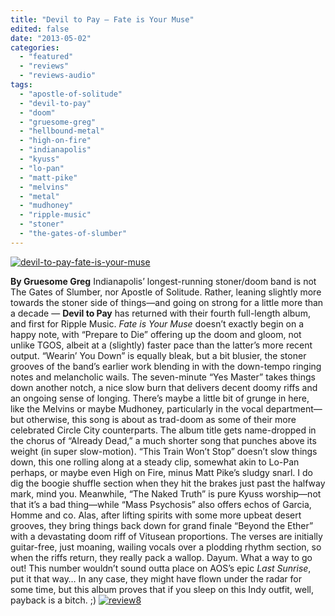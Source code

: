 ```yaml
---
title: "Devil to Pay – Fate is Your Muse"
edited: false
date: "2013-05-02"
categories:
  - "featured"
  - "reviews"
  - "reviews-audio"
tags:
  - "apostle-of-solitude"
  - "devil-to-pay"
  - "doom"
  - "gruesome-greg"
  - "hellbound-metal"
  - "high-on-fire"
  - "indianapolis"
  - "kyuss"
  - "lo-pan"
  - "matt-pike"
  - "melvins"
  - "metal"
  - "mudhoney"
  - "ripple-music"
  - "stoner"
  - "the-gates-of-slumber"
---
```


[![devil-to-pay-fate-is-your-muse](http://www.hellbound.ca/wp-content/uploads/2013/05/devil-to-pay-fate-is-your-muse-590x590.jpg)](http://www.hellbound.ca/wp-content/uploads/2013/05/devil-to-pay-fate-is-your-muse.jpg)

**By Gruesome Greg** Indianapolis’ longest-running stoner/doom band is not The Gates of Slumber, nor Apostle of Solitude. Rather, leaning slightly more towards the stoner side of things—and going on strong for a little more than a decade — **Devil to Pay** has returned with their fourth full-length album, and first for Ripple Music. _Fate is Your Muse_ doesn’t exactly begin on a happy note, with “Prepare to Die” offering up the doom and gloom, not unlike TGOS, albeit at a (slightly) faster pace than the latter’s more recent output. “Wearin’ You Down” is equally bleak, but a bit blusier, the stoner grooves of the band’s earlier work blending in with the down-tempo ringing notes and melancholic wails. The seven-minute “Yes Master” takes things down another notch, a nice slow burn that delivers decent doomy riffs and an ongoing sense of longing. There’s maybe a little bit of grunge in here, like the Melvins or maybe Mudhoney, particularly in the vocal department—but otherwise, this song is about as trad-doom as some of their more celebrated Circle City counterparts. The album title gets name-dropped in the chorus of “Already Dead,” a much shorter song that punches above its weight (in super slow-motion). “This Train Won’t Stop” doesn’t slow things down, this one rolling along at a steady clip, somewhat akin to Lo-Pan perhaps, or maybe even High on Fire, minus Matt Pike’s sludgy snarl. I do dig the boogie shuffle section when they hit the brakes just past the halfway mark, mind you. Meanwhile, “The Naked Truth” is pure Kyuss worship—not that it’s a bad thing—while “Mass Psychosis” also offers echos of Garcia, Homme and co. Alas, after lifting spirits with some more upbeat desert grooves, they bring things back down for grand finale “Beyond the Ether” with a devastating doom riff of Vitusean proportions. The verses are initially guitar-free, just moaning, wailing vocals over a plodding rhythm section, so when the riffs return, they really pack a wallop. Dayum. What a way to go out! This number wouldn’t sound outta place on AOS’s epic _Last Sunrise_, put it that way… In any case, they might have flown under the radar for some time, but this album proves that if you sleep on this Indy outfit, well, payback is a bitch. ;) [![review8](http://www.hellbound.ca/wp-content/uploads/2009/07/review8.png)](http://www.hellbound.ca/wp-content/uploads/2009/07/review8.png)
